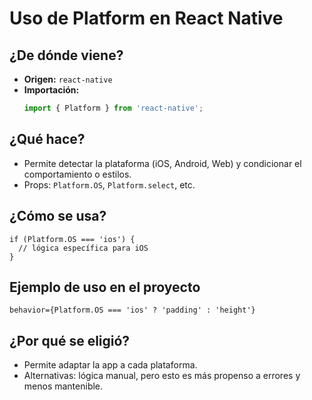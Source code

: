 # Uso de Platform en React Native

## ¿De dónde viene?
- **Origen:** `react-native`
- **Importación:**
  ```typescript
  import { Platform } from 'react-native';
  ```

## ¿Qué hace?
- Permite detectar la plataforma (iOS, Android, Web) y condicionar el comportamiento o estilos.
- Props: `Platform.OS`, `Platform.select`, etc.

## ¿Cómo se usa?
```tsx
if (Platform.OS === 'ios') {
  // lógica específica para iOS
}
```

## Ejemplo de uso en el proyecto
```tsx
behavior={Platform.OS === 'ios' ? 'padding' : 'height'}
```

## ¿Por qué se eligió?
- Permite adaptar la app a cada plataforma.
- Alternativas: lógica manual, pero esto es más propenso a errores y menos mantenible. 